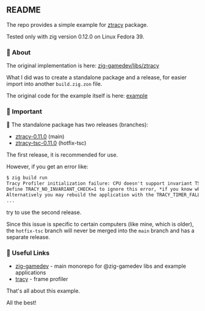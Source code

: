 ## README

The repo provides a simple example for [ztracy](https://github.com/7R35C0/ztracy) package.

Tested only with zig version 0.12.0 on Linux Fedora 39.

### 📌 About

The original implementation is here: [zig-gamedev/libs/ztracy](https://github.com/zig-gamedev/zig-gamedev/tree/main/libs/ztracy)

What I did was to create a standalone package and a release, for easier import
into another `build.zig.zon` file.

The original code for the example itself is here: [example](https://gitlab.com/zig_tracing/trace.zig/-/blob/main/examples/default_tracing_usage/src/main.zig?ref_type=heads)

### 📌 Important

🔔 The standalone package has two releases (branches):

* [ztracy-0.11.0](https://github.com/7R35C0/ztracy/releases/tag/ztracy-0.11.0) (main)
* [ztracy-tsc-0.11.0](https://github.com/7R35C0/ztracy/releases/tag/ztracy-tsc-0.11.0) (hotfix-tsc)

The first release, it is recommended for use.

However, if you get an error like:

```txt
$ zig build run
Tracy Profiler initialization failure: CPU doesn't support invariant TSC.
Define TRACY_NO_INVARIANT_CHECK=1 to ignore this error, *if you know what you are doing*.
Alternatively you may rebuild the application with the TRACY_TIMER_FALLBACK define to use lower resolution timer.
...
```

try to use the second release.

Since this issue is specific to certain computers (like mine, which is older),
the `hotfix-tsc` branch will never be merged into the `main` branch and has a
separate release.

### 📌 Useful Links

* [zig-gamedev](https://github.com/zig-gamedev/zig-gamedev.git) - main monorepo
  for @zig-gamedev libs and example applications
* [tracy](https://github.com/wolfpld/tracy) - frame profiler

That's all about this example.

All the best!
